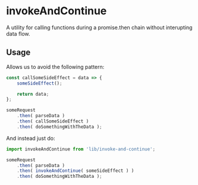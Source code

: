 # invokeAndContinue

A utility for calling functions during a promise.then chain without interupting data flow.

## Usage

Allows us to avoid the following pattern:

```js
const callSomeSideEffect = data => {
	someSideEffect();

	return data;
};

someRequest
	.then( parseData )
	.then( callSomeSideEffect )
	.then( doSomethingWithTheData );
```

And instead just do:

```js
import invokeAndContinue from 'lib/invoke-and-continue';

someRequest
	.then( parseData )
	.then( invokeAndContinue( someSideEffect ) )
	.then( doSomethingWithTheData );
```
